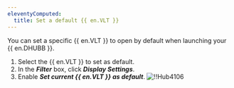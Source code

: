 ```yaml
---
eleventyComputed:
  title: Set a default {{ en.VLT }}
---
```

You can set a specific {{ en.VLT }} to open by default when launching your {{ en.DHUBB }}.

1. Select the {{ en.VLT }} to set as default.
1. In the ***Filter*** box, click ***Display Settings***.
1. Enable ***Set current {{ en.VLT }} as default***.
![!!Hub4106](https://cdnweb.devolutions.net/docs/en/hub/Hub4106.png)
